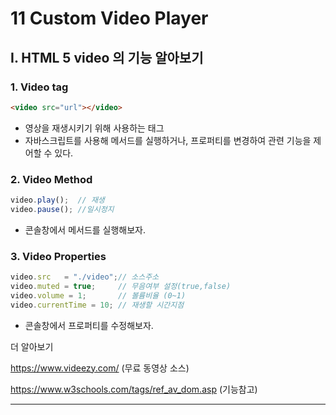 # 11 Custom Video Player



## I. HTML 5 video 의 기능 알아보기



### 1. Video tag

```html
<video src="url"></video>
```

- 영상을 재생시키기 위해 사용하는 태그 
- 자바스크립트를 사용해 메서드를 실행하거나, 프로퍼티를 변경하여 관련 기능을 제어할 수 있다.  



### 2. Video Method

```javascript
video.play();  // 재생
video.pause(); //일시정지
```

- 콘솔창에서 메서드를 실행해보자. 



### 3. Video Properties

```javascript
video.src 	= "./video";// 소스주소
video.muted = true; 	// 무음여부 설정(true,false)
video.volume = 1; 		// 볼륨비율 (0~1)
video.currentTime = 10; // 재생할 시간지점
```

- 콘솔창에서 프로퍼티를 수정해보자. 



더 알아보기 

https://www.videezy.com/ (무료 동영상 소스)

https://www.w3schools.com/tags/ref_av_dom.asp (기능참고)





----







